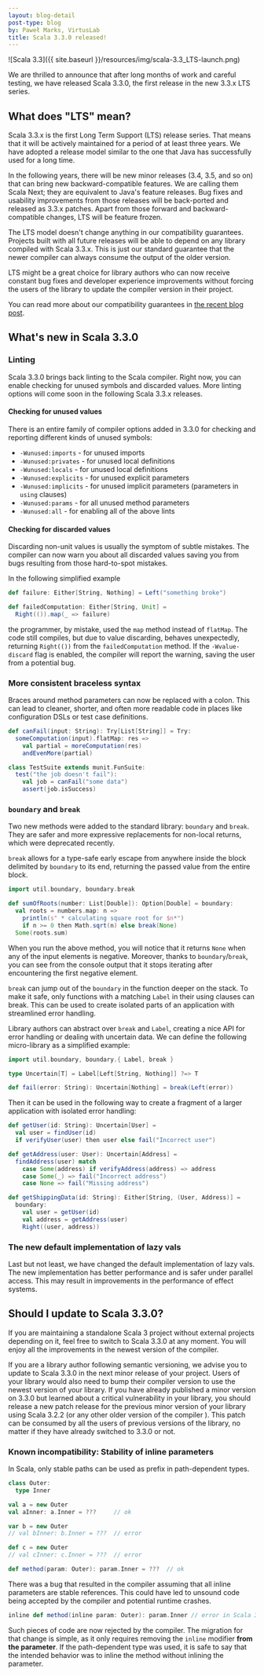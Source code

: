 ```yaml
---
layout: blog-detail
post-type: blog
by: Paweł Marks, VirtusLab
title: Scala 3.3.0 released!
---
```


![Scala 3.3]({{ site.baseurl }}/resources/img/scala-3.3_LTS-launch.png)

We are thrilled to announce that after long months of work and careful testing, we have released Scala 3.3.0, the first release in the new 3.3.x LTS series.

## What does "LTS" mean?

Scala 3.3.x is the first Long Term Support (LTS) release series. That means that it will be actively maintained for a period of at least three years. We have adopted a release model similar to the one that Java has successfully used for a long time.

In the following years, there will be new minor releases (3.4, 3.5, and so on) that can bring new backward-compatible features. We are calling them Scala Next; they are equivalent to Java's feature releases. Bug fixes and usability improvements from those releases will be back-ported and released as 3.3.x patches. Apart from those forward and backward-compatible changes, LTS will be feature frozen.

The LTS model doesn't change anything in our compatibility guarantees. Projects built with all future releases will be able to depend on any library compiled with Scala 3.3.x. This is just our standard guarantee that the newer compiler can always consume the output of the older version.

LTS might be a great choice for library authors who can now receive constant bug fixes and developer experience improvements without forcing the users of the library to update the compiler version in their project.

You can read more about our compatibility guarantees in [the recent blog post](https://virtuslab.com/blog/the-scala-3-compatibility-story/).

## What's new in Scala 3.3.0

### Linting

Scala 3.3.0 brings back linting to the Scala compiler.  Right now, you can enable checking for unused symbols and discarded values. More linting options will come soon in the following Scala 3.3.x releases.

#### Checking for unused values

There is an entire family of compiler options added in 3.3.0 for checking and reporting different kinds of unused symbols:

- `-Wunused:imports` - for unused imports
- `-Wunused:privates` - for unused local definitions
- `-Wunused:locals`  - for unused local definitions
- `-Wunused:explicits` - for unused explicit parameters
- `-Wunused:implicits` - for unused implicit parameters (parameters in `using` clauses)
- `-Wunused:params` - for all unused method parameters
- `-Wunused:all` - for enabling all of the above lints

#### Checking for discarded values

Discarding non-unit values is usually the symptom of subtle mistakes. The compiler can now warn you about all discarded values saving you from bugs resulting from those hard-to-spot mistakes.

In the following simplified example

```Scala
def failure: Either[String, Nothing] = Left("something broke")

def failedComputation: Either[String, Unit] =
  Right(()).map(_ => failure)
```

the programmer, by mistake, used the `map` method instead of `flatMap`. The code still compiles, but due to value discarding, behaves unexpectedly, returning `Right(())` from the `failedComputation` method. If the `-Wvalue-discard` flag is enabled, the compiler will report the warning, saving the user from a potential bug.

### More consistent braceless syntax

Braces around method parameters can now be replaced with a colon. This can lead to cleaner, shorter, and often more readable code in places like configuration DSLs or test case definitions.

```Scala
def canFail(input: String): Try[List[String]] = Try:
  someComputation(input).flatMap: res =>
    val partial = moreComputation(res)
    andEvenMore(partial)

class TestSuite extends munit.FunSuite:
  test("the job doesn't fail"):
    val job = canFail("some data")
    assert(job.isSuccess)
```

### `boundary` and `break`

Two new methods were added to the standard library: `boundary` and `break`. They are safer and more expressive replacements for non-local returns, which were deprecated recently.

`break` allows for a type-safe early escape from anywhere inside the block delimited by `boundary` to its end, returning the passed value from the entire block.

```Scala
import util.boundary, boundary.break

def sumOfRoots(number: List[Double]): Option[Double] = boundary:
  val roots = numbers.map: n =>
    println(s" * calculating square root for $n*")
    if n >= 0 then Math.sqrt(n) else break(None)
  Some(roots.sum)
```

When you run the above method, you will notice that it returns `None` when any of the input elements is negative. Moreover, thanks to `boundary`/`break`, you can see from the console output that it stops iterating after encountering the first negative element.

`break` can jump out of the `boundary` in the function deeper on the stack. To make it safe, only functions with a matching `Label` in their using clauses can break. This can be used to create isolated parts of an application with streamlined error handling.

Library authors can abstract over `break` and `Label`, creating a nice API for error handling or dealing with uncertain data. We can define the following micro-library as a simplified example:

```Scala
import util.boundary, boundary.{ Label, break }

type Uncertain[T] = Label[Left[String, Nothing]] ?=> T

def fail(error: String): Uncertain[Nothing] = break(Left(error))
```

Then it can be used in the following way to create a fragment of a larger application with isolated error handling:

```Scala
def getUser(id: String): Uncertain[User] =
  val user = findUser(id)
  if verifyUser(user) then user else fail("Incorrect user")

def getAddress(user: User): Uncertain[Address] =
  findAddress(user) match
    case Some(address) if verifyAddress(address) => address
    case Some(_) => fail("Incorrect address")
    case None => fail("Missing address")

def getShippingData(id: String): Either[String, (User, Address)] =
  boundary:
    val user = getUser(id)
    val address = getAddress(user)
    Right((user, address))
```

### The new default implementation of lazy vals

Last but not least, we have changed the default implementation of lazy vals. The new implementation has better performance and is safer under parallel access. This may result in improvements in the performance of effect systems.

## Should I update to Scala 3.3.0?

If you are maintaining a standalone Scala 3 project without external projects depending on it, feel free to switch to Scala 3.3.0 at any moment. You will enjoy all the improvements in the newest version of the compiler.

If you are a library author following semantic versioning, we advise you to update to Scala 3.3.0 in the next minor release of your project. Users of your library would also need to bump their compiler version to use the newest version of your library. If you have already published a minor version on 3.3.0 but learned about a critical vulnerability in your library, you should release a new patch release for the previous minor version of your library using Scala 3.2.2 (or any other older version of the compiler ). This patch can be consumed by all the users of previous versions of the library, no matter if they have already switched to 3.3.0 or not.

### Known incompatibility: Stability of inline parameters

In Scala, only stable paths can be used as prefix in path-dependent types.

```Scala
class Outer:
  type Inner

val a = new Outer
val aInner: a.Inner = ???     // ok

var b = new Outer
// val bInner: b.Inner = ???  // error

def c = new Outer
// val cInner: c.Inner = ???  // error

def method(param: Outer): param.Inner = ???  // ok
```

There was a bug that resulted in the compiler assuming that all inline parameters are stable references. This could have led to unsound code being accepted by the compiler and potential runtime crashes.

```Scala
inline def method(inline param: Outer): param.Inner // error in Scala 3.3.0
```

Such pieces of code are now rejected by the compiler. The migration for that change is simple, as it only requires removing the `inline` modifier **from the parameter**. If the path-dependent type was used, it is safe to say that the intended behavior was to inline the method without inlining the parameter.
